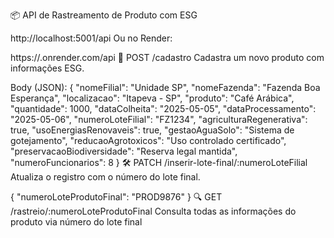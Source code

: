 📦 API de Rastreamento de Produto com ESG

http://localhost:5001/api
Ou no Render:


https://<seu-projeto>.onrender.com/api
📌 POST /cadastro
Cadastra um novo produto com informações ESG.

Body (JSON):
{
  "nomeFilial": "Unidade SP",
  "nomeFazenda": "Fazenda Boa Esperança",
  "localizacao": "Itapeva - SP",
  "produto": "Café Arábica",
  "quantidade": 1000,
  "dataColheita": "2025-05-05",
  "dataProcessamento": "2025-05-06",
  "numeroLoteFilial": "FZ1234",
  "agriculturaRegenerativa": true,
  "usoEnergiasRenovaveis": true,
  "gestaoAguaSolo": "Sistema de gotejamento",
  "reducaoAgrotoxicos": "Uso controlado certificado",
  "preservacaoBiodiversidade": "Reserva legal mantida",
  "numeroFuncionarios": 8
}
🛠 PATCH /inserir-lote-final/:numeroLoteFilial
Atualiza o registro com o número do lote final.

{
  "numeroLoteProdutoFinal": "PROD9876"
}
🔍 GET /rastreio/:numeroLoteProdutoFinal
Consulta todas as informações do produto via número do lote final